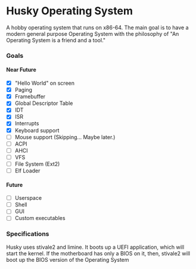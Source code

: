 # Husky Operating System

A hobby operating system that runs on x86-64. The main goal is to have a modern general purpose Operating System with the philosophy of "An Operating System is a friend and a tool."

### Goals
#### Near Future
- [x] "Hello World" on screen
- [x] Paging
- [x] Framebuffer
- [x] Global Descriptor Table
- [x] IDT
- [x] ISR
- [x] Interrupts
- [x] Keyboard support
- [ ] Mouse support (Skipping... Maybe later.)
- [ ] ACPI
- [ ] AHCI
- [ ] VFS
- [ ] File System (Ext2)
- [ ] Elf Loader

#### Future
- [ ] Userspace
- [ ] Shell
- [ ] GUI
- [ ] Custom executables

### Specifications
Husky uses stivale2 and limine. It boots up a UEFI application, which will start the kernel. If the motherboard has only a BIOS on it, then, stivale2 will boot up the BIOS version of the Operating System
